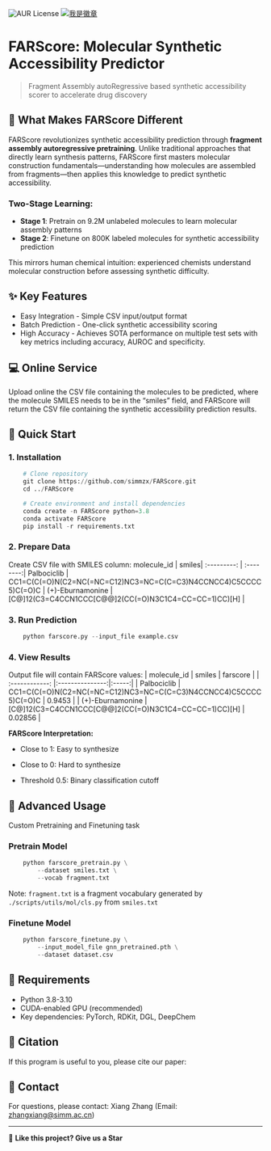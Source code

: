 ![AUR License](https://img.shields.io/aur/license/create-react-app?style=flat) [![我是徽章](https://img.shields.io/badge/simmzx💤%E7%9A%84-GitHub-brightgreen)](https://github.com/simmzx💤/My_Documentation)

# FARScore: Molecular Synthetic Accessibility Predictor
> Fragment Assembly autoRegressive based synthetic accessibility scorer to accelerate drug discovery
## 🎯 What Makes FARScore Different
FARScore revolutionizes synthetic accessibility prediction through **fragment assembly autoregressive pretraining**. Unlike traditional approaches that directly learn synthesis patterns, FARScore first masters molecular construction fundamentals—understanding how molecules are assembled from fragments—then applies this knowledge to predict synthetic accessibility.
### Two-Stage Learning:
* **Stage 1**: Pretrain on 9.2M unlabeled molecules to learn molecular assembly patterns
* **Stage 2**: Finetune on 800K labeled molecules for synthetic accessibility prediction

This mirrors human chemical intuition: experienced chemists understand molecular construction before assessing synthetic difficulty.

## ✨ Key Features
* Easy Integration - Simple CSV input/output format
* Batch Prediction - One-click synthetic accessibility scoring
* High Accuracy - Achieves SOTA performance on multiple test sets with key metrics including accuracy, AUROC and specificity.

## 💻 Online Service
Upload online the CSV file containing the molecules to be predicted, where the molecule SMILES needs to be in the “smiles” field, and FARScore will return the CSV file containing the synthetic accessibility prediction results.

## 🚀 Quick Start
### 1. Installation
```python
    # Clone repository
    git clone https://github.com/simmzx/FARScore.git
    cd ../FARScore

    # Create environment and install dependencies
    conda create -n FARScore python=3.8
    conda activate FARScore
    pip install -r requirements.txt
```
### 2. Prepare Data
Create CSV file with SMILES column:
molecule_id  | smiles|
:---------: | :--------:|
Palbociclib  | CC1=C(C(=O)N(C2=NC(=NC=C12)NC3=NC=C(C=C3)N4CCNCC4)C5CCCC5)C(=O)C |
(+)-Eburnamonine  | [C@]12(C3=C4CCN1CCC[C@@]2(CC(=O)N3C1C4=CC=CC=1)CC)[H] |
### 3. Run Prediction
```python
    python farscore.py --input_file example.csv
```
### 4. View Results
Output file will contain FARScore values:
| molecule_id | smiles  | farscore |
| :------------: |:---------------:|:-----:|
| Palbociclib      | CC1=C(C(=O)N(C2=NC(=NC=C12)NC3=NC=C(C=C3)N4CCNCC4)C5CCCC5)C(=O)C | 0.9453 |
| (+)-Eburnamonine | [C@]12(C3=C4CCN1CCC[C@@]2(CC(=O)N3C1C4=CC=CC=1)CC)[H]        |    0.02856 |

**FARScore Interpretation:**
* Close to 1: Easy to synthesize
- Close to 0: Hard to synthesize
* Threshold 0.5: Binary classification cutoff

## 📖 Advanced Usage
Custom Pretraining and Finetuning task
### Pretrain Model
```python
    python farscore_pretrain.py \
        --dataset smiles.txt \
        --vocab fragment.txt 
```
Note: `fragment.txt` is a fragment vocabulary generated by `./scripts/utils/mol/cls.py` from `smiles.txt`
### Finetune Model
```python
    python farscore_finetune.py \
        --input_model_file gnn_pretrained.pth \
        --dataset dataset.csv
```

## 🔧 Requirements
* Python 3.8-3.10
* CUDA-enabled GPU (recommended)
* Key dependencies: PyTorch, RDKit, DGL, DeepChem

## 📄 Citation
If this program is useful to you, please cite our paper:


## :email: Contact
For questions, please contact: Xiang Zhang (Email: zhangxiang@simm.ac.cn)
______________________________________________________________________________________________________
🌟 **Like this project? Give us a Star**
